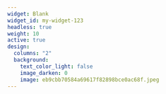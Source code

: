 ```yaml
---
widget: Blank
widget_id: my-widget-123
headless: true
weight: 10
active: true
design:
  columns: "2"
  background:
    text_color_light: false
    image_darken: 0
    image: eb9cbb70584a69617f82898bce0ac68f.jpeg
---
```

